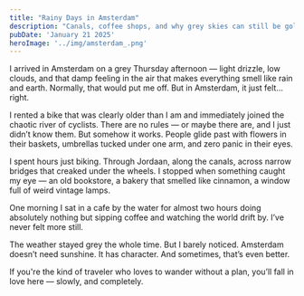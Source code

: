 ```yaml
---
title: "Rainy Days in Amsterdam"
description: "Canals, coffee shops, and why grey skies can still be golden"
pubDate: 'January 21 2025'
heroImage: '../img/amsterdam_.png'
---
```


I arrived in Amsterdam on a grey Thursday afternoon — light drizzle, low clouds, and that damp feeling in the air that makes everything smell like rain and earth. Normally, that would put me off. But in Amsterdam, it just felt... right.

I rented a bike that was clearly older than I am and immediately joined the chaotic river of cyclists. There are no rules — or maybe there are, and I just didn’t know them. But somehow it works. People glide past with flowers in their baskets, umbrellas tucked under one arm, and zero panic in their eyes.

I spent hours just biking. Through Jordaan, along the canals, across narrow bridges that creaked under the wheels. I stopped when something caught my eye — an old bookstore, a bakery that smelled like cinnamon, a window full of weird vintage lamps.

One morning I sat in a cafe by the water for almost two hours doing absolutely nothing but sipping coffee and watching the world drift by. I’ve never felt more still.

The weather stayed grey the whole time. But I barely noticed. Amsterdam doesn’t need sunshine. It has character. And sometimes, that’s even better.

If you're the kind of traveler who loves to wander without a plan, you’ll fall in love here — slowly, and completely.

